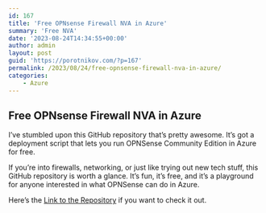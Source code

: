 ```yaml
---
id: 167
title: 'Free OPNsense Firewall NVA in Azure'
summary: 'Free NVA'
date: '2023-08-24T14:34:55+00:00'
author: admin
layout: post
guid: 'https://porotnikov.com/?p=167'
permalink: /2023/08/24/free-opnsense-firewall-nva-in-azure/
categories:
    - Azure
---
```


## Free OPNsense Firewall NVA in Azure

I’ve stumbled upon this GitHub repository that’s pretty awesome. It’s got a deployment script that lets you run OPNSense Community Edition in Azure for free.  
  
If you’re into firewalls, networking, or just like trying out new tech stuff, this GitHub repository is worth a glance. It’s fun, it’s free, and it’s a playground for anyone interested in what OPNSense can do in Azure.

Here’s the [Link to the Repository](https://github.com/dmauser/opnazure) if you want to check it out.
